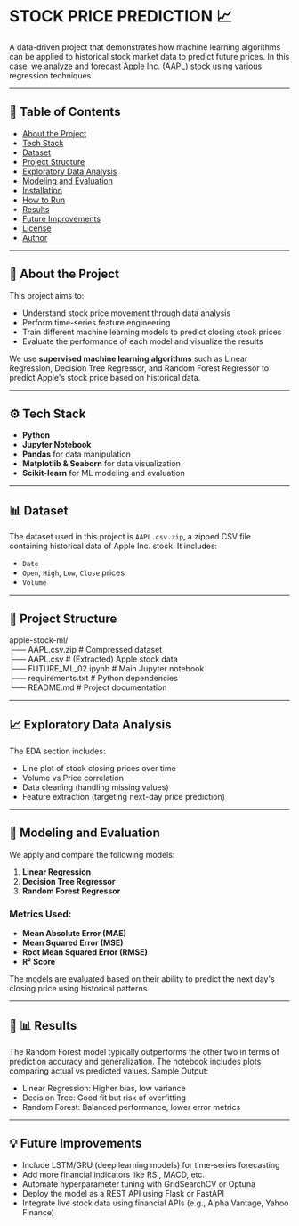 # STOCK PRICE PREDICTION 📈 

A data-driven project that demonstrates how machine learning algorithms can be applied to historical stock market data to predict future prices. In this case, we analyze and forecast Apple Inc. (AAPL) stock using various regression techniques.

---

## 📌 Table of Contents

- [About the Project](#about-the-project)
- [Tech Stack](#tech-stack)
- [Dataset](#dataset)
- [Project Structure](#project-structure)
- [Exploratory Data Analysis](#exploratory-data-analysis)
- [Modeling and Evaluation](#modeling-and-evaluation)
- [Installation](#installation)
- [How to Run](#how-to-run)
- [Results](#results)
- [Future Improvements](#future-improvements)
- [License](#license)
- [Author](#author)

---

## 🧠 About the Project

This project aims to:
- Understand stock price movement through data analysis
- Perform time-series feature engineering
- Train different machine learning models to predict closing stock prices
- Evaluate the performance of each model and visualize the results

We use **supervised machine learning algorithms** such as Linear Regression, Decision Tree Regressor, and Random Forest Regressor to predict Apple's stock price based on historical data.

---

## ⚙️ Tech Stack

- **Python**
- **Jupyter Notebook**
- **Pandas** for data manipulation
- **Matplotlib & Seaborn** for data visualization
- **Scikit-learn** for ML modeling and evaluation

---

## 📊 Dataset

The dataset used in this project is `AAPL.csv.zip`, a zipped CSV file containing historical data of Apple Inc. stock. It includes:

- `Date`
- `Open`, `High`, `Low`, `Close` prices
- `Volume`

----

## 📁 Project Structure
apple-stock-ml/<br>
├── AAPL.csv.zip # Compressed dataset<br>
├── AAPL.csv # (Extracted) Apple stock data<br>
├── FUTURE_ML_02.ipynb # Main Jupyter notebook<br>
├── requirements.txt # Python dependencies<br>
└── README.md # Project documentation<br>

----

## 📈 Exploratory Data Analysis

The EDA section includes:
- Line plot of stock closing prices over time
- Volume vs Price correlation
- Data cleaning (handling missing values)
- Feature extraction (targeting next-day price prediction)

---

## 🤖 Modeling and Evaluation

We apply and compare the following models:
1. **Linear Regression**
2. **Decision Tree Regressor**
3. **Random Forest Regressor**

### Metrics Used:
- **Mean Absolute Error (MAE)**
- **Mean Squared Error (MSE)**
- **Root Mean Squared Error (RMSE)**
- **R² Score**

The models are evaluated based on their ability to predict the next day's closing price using historical patterns.

---

## 🚀 📊 Results
The Random Forest model typically outperforms the other two in terms of prediction accuracy and generalization. The notebook includes plots comparing actual vs predicted values.
Sample Output:
- Linear Regression: Higher bias, low variance
- Decision Tree: Good fit but risk of overfitting
- Random Forest: Balanced performance, lower error metrics

---

## 💡 Future Improvements
- Include LSTM/GRU (deep learning models) for time-series forecasting
- Add more financial indicators like RSI, MACD, etc.
- Automate hyperparameter tuning with GridSearchCV or Optuna
- Deploy the model as a REST API using Flask or FastAPI
- Integrate live stock data using financial APIs (e.g., Alpha Vantage, Yahoo Finance)













